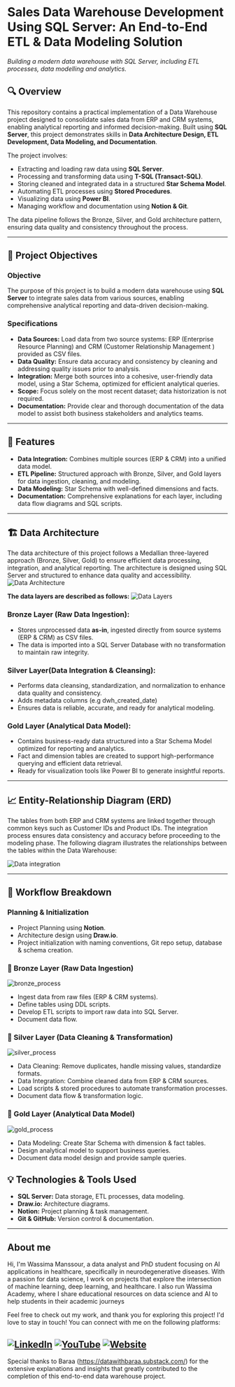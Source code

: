 # Sales Data Warehouse Development Using SQL Server: An End-to-End ETL & Data Modeling Solution
_Building a modern data warehouse with SQL Server, including ETL processes, data modelling and analytics._

## 🔍 Overview
This repository contains a practical implementation of a Data Warehouse project designed to consolidate sales data from ERP and CRM systems, enabling analytical reporting and informed decision-making. Built using **SQL Server**, this project demonstrates skills in **Data Architecture Design, ETL Development, Data Modeling, and Documentation**. 

The project involves:

- Extracting and loading raw data using **SQL Server**.
- Processing and transforming data using **T-SQL (Transact-SQL)**.
- Storing cleaned and integrated data in a structured **Star Schema Model**.
- Automating ETL processes using **Stored Procedures**.
- Visualizing data using **Power BI**.
- Managing workflow and documentation using **Notion & Git**.

The data pipeline follows the Bronze, Silver, and Gold architecture pattern, ensuring data quality and consistency throughout the process.

---
## 🎯 Project Objectives
### Objective

The purpose of this project is to build a modern data warehouse using **SQL Server** to integrate sales data from various sources, enabling comprehensive analytical reporting and data-driven decision-making.

### Specifications

- **Data Sources:** Load data from two source systems: ERP (Enterprise Resource Planning) and CRM (Customer Relationship Management ) provided as CSV files.
- **Data Quality:** Ensure data accuracy and consistency by cleaning and addressing quality issues prior to analysis.
- **Integration:** Merge both sources into a cohesive, user-friendly data model, using a Star Schema, optimized for efficient analytical queries.
- **Scope:** Focus solely on the most recent dataset; data historization is not required.
- **Documentation:** Provide clear and thorough documentation of the data model to assist both business stakeholders and analytics teams.

---
## 📌 Features

- **Data Integration:** Combines multiple sources (ERP & CRM) into a unified data model.
- **ETL Pipeline:** Structured approach with Bronze, Silver, and Gold layers for data ingestion, cleaning, and modeling.
- **Data Modeling:** Star Schema with well-defined dimensions and facts.
- **Documentation:** Comprehensive explanations for each layer, including data flow diagrams and SQL scripts.



---
## 🏗️ Data Architecture
The data architecture of this project follows a Medallian three-layered approach (Bronze, Silver, Gold) to ensure efficient data processing, integration, and analytical reporting. The architecture is designed using SQL Server and structured to enhance data quality and accessibility.
![Data Architecture](imgs/data_architecture.jpg)


**The data layers are described as follows:**
![Data Layers](imgs/data_layers.jpg)

### **Bronze Layer (Raw Data Ingestion)**: 
  - Stores unprocessed data **as-in**, ingested directly from source systems (ERP & CRM) as CSV files.
  - The data is imported into a SQL Server Database with no transformation to maintain raw integrity.
### **Silver Layer(Data Integration & Cleansing)**:
  - Performs data cleansing, standardization, and normalization to enhance data quality and consistency.
  - Adds metadata columns (e.g dwh_created_date)
  - Ensures data is reliable, accurate, and ready for analytical modeling.
### **Gold Layer (Analytical Data Model)**:
  - Contains business-ready data structured into a Star Schema Model optimized for reporting and analytics.
  - Fact and dimension tables are created to support high-performance querying and efficient data retrieval.
  - Ready for visualization tools like Power BI to generate insightful reports.

---
## 📈 Entity-Relationship Diagram (ERD)

The tables from both ERP and CRM systems are linked together through common keys such as Customer IDs and Product IDs. The integration process ensures data consistency and accuracy before proceeding to the modeling phase.
The following diagram illustrates the relationships between the tables within the Data Warehouse:

![Data integration](imgs/data_integration.jpg)

---
## 📖 Workflow Breakdown

### Planning & Initialization

- Project Planning using **Notion**.
- Architecture design using **Draw.io**.
- Project initialization with naming conventions, Git repo setup, database & schema creation.

### 🥉 Bronze Layer (Raw Data Ingestion)
![bronze_process](imgs/bronze_process.PNG)
- Ingest data from raw files (ERP & CRM systems).
- Define tables using DDL scripts.
- Develop ETL scripts to import raw data into SQL Server.
- Document data flow.

### 🥈 Silver Layer (Data Cleaning & Transformation)
![silver_process](imgs/silver_process.PNG)
- Data Cleaning: Remove duplicates, handle missing values, standardize formats.
- Data Integration: Combine cleaned data from ERP & CRM sources.
- Load scripts & stored procedures to automate transformation processes.
- Document data flow & transformation logic.

### 🥇 Gold Layer (Analytical Data Model)
![gold_process](imgs/gold_process.PNG)
- Data Modeling: Create Star Schema with dimension & fact tables.
- Design analytical model to support business queries.
- Document data model design and provide sample queries.

## 💡 Technologies & Tools Used

- **SQL Server:** Data storage, ETL processes, data modeling.
- **Draw.io:** Architecture diagrams.
- **Notion:** Project planning & task management.
- **Git & GitHub:** Version control & documentation.

---
## About me

Hi, I'm Wassima Manssour, a data analyst and PhD student focusing on AI applications in healthcare, specifically in neurodegenerative diseases. With a passion for data science, I work on projects that explore the intersection of machine learning, deep learning, and healthcare. I also run Wassima Academy, where I share educational resources on data science and AI to help students in their academic journeys

Feel free to check out my work, and thank you for exploring this project!
I'd love to stay in touch! You can connect with me on the following platforms:

[![LinkedIn](https://img.shields.io/badge/LinkedIn-0077B5?style=for-the-badge&logo=linkedin&logoColor=white)](https://www.linkedin.com/in/wassima-manssour/)
[![YouTube](https://img.shields.io/badge/YouTube-red?style=for-the-badge&logo=youtube&logoColor=white)](https://www.youtube.com/@wassimaacademy1343)
[![Website](https://img.shields.io/badge/Website-000000?style=for-the-badge&logo=google-chrome&logoColor=white)](https://www.wassimamanssour.com/)
---
Special thanks to Baraa (https://datawithbaraa.substack.com/) for the extensive explanations and insights that greatly contributed to the completion of this end-to-end data warehouse project.
